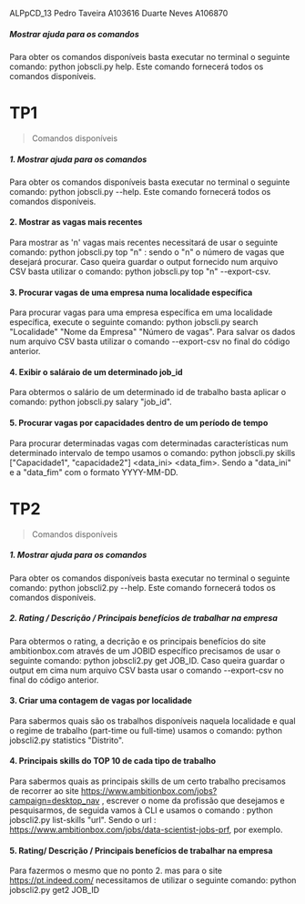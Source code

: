 <hl>ALPpCD_13</hl>
Pedro Taveira A103616
Duarte Neves A106870



##### Mostrar ajuda para os comandos
Para obter os comandos disponíveis basta executar no terminal o seguinte comando: python jobscli.py help. Este comando fornecerá todos os comandos disponíveis.

# TP1
> Comandos disponíveis
##### 1. Mostrar ajuda para os comandos
Para obter os comandos disponíveis basta executar no terminal o seguinte comando: python jobscli.py --help. Este comando fornecerá todos os comandos disponíveis.
#### 2. Mostrar as vagas mais recentes 
Para mostrar as 'n' vagas mais recentes necessitará de usar o seguinte comando: python jobscli.py top "n" : sendo o "n" o número de vagas que desejará procurar. Caso queira guardar o output fornecido num arquivo CSV basta utilizar o comando: python jobscli.py top "n" --export-csv.
#### 3. Procurar vagas de uma empresa numa localidade específica
Para procurar vagas para uma empresa específica em uma localidade específica, execute o seguinte comando: python jobscli.py search "Localidade" "Nome da Empresa" "Número de vagas". Para salvar os dados num arquivo CSV basta utilizar o comando --export-csv no final do código anterior.
#### 4. Exibir o saláraio de um determinado job_id
Para obtermos o salário de um determinado id de trabalho basta aplicar o comando: python jobscli.py salary "job_id". 
#### 5. Procurar vagas por capacidades dentro de um período de tempo
Para procurar determinadas vagas com determinadas características num determinado intervalo de tempo usamos o comando: python jobscli.py skills ["Capacidade1", "capacidade2"] <data_ini> <data_fim>. Sendo a "data_ini" e a "data_fim" com o formato YYYY-MM-DD. 


# TP2
> Comandos disponíveis
##### 1. Mostrar ajuda para os comandos
Para obter os comandos disponíveis basta executar no terminal o seguinte comando: python jobscli2.py --help. Este comando fornecerá todos os comandos disponíveis.
##### 2. Rating / Descrição / Principais benefícios de trabalhar na empresa
Para obtermos o rating, a decrição e os principais benefícios do site ambitionbox.com através de um JOBID específico  precisamos de usar o seguinte comando: python jobscli2.py get JOB_ID.
Caso queira guardar o output em cima num arquivo CSV basta usar o comando --export-csv no final do código anterior.
#### 3. Criar uma contagem de vagas por localidade 
Para sabermos quais são os trabalhos disponíveis naquela localidade e qual o regime de trabalho (part-time ou full-time) usamos o comando: python jobscli2.py statistics "Distrito".
#### 4. Principais skills do TOP 10 de cada tipo de trabalho
Para sabermos quais as principais skills de um certo trabalho precisamos de recorrer ao site https://www.ambitionbox.com/jobs?campaign=desktop_nav , escrever o nome da profissão que desejamos e pesquisarmos, de seguida vamos à CLI e usamos o comando : python jobscli2.py list-skills "url".
Sendo o url : https://www.ambitionbox.com/jobs/data-scientist-jobs-prf, por exemplo.
#### 5. Rating/ Descrição / Principais benefícios de trabalhar na empresa 
Para fazermos o mesmo que no ponto 2. mas para o site https://pt.indeed.com/ necessitamos de utilizar o seguinte comando: python jobscli2.py get2 JOB_ID
